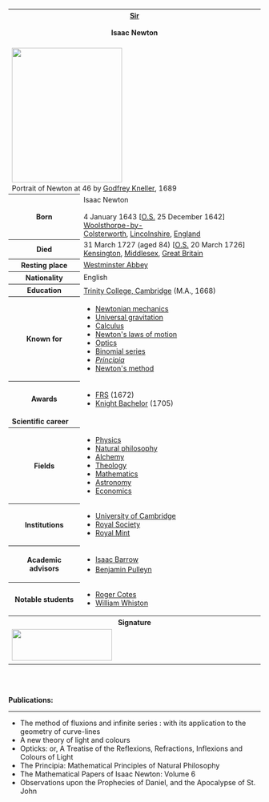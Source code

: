 <table class="infobox biography vcard">
<tbody>
<tr>
<th colspan="2">
<div class="honorific-prefix"><a title="" href="https://en.wikipedia.org/wiki/Sir">Sir</a></div>
<br />
<div class="fn">Isaac Newton</div>
<div class="honorific-suffix">&nbsp;</div>
</th>
</tr>
<tr>
<td colspan="2"><a class="image" href="220px-Sir_Isaac_Newton_(1643-1727).jpg"><img src="220px-Sir_Isaac_Newton_(1643-1727).jpg" srcset="220px-Sir_Isaac_Newton_(1643-1727).jpg" width="220" height="269" data-file-width="396" data-file-height="484" /></a>
<div>Portrait of Newton at 46 by&nbsp;<a title="Godfrey Kneller" href="https://en.wikipedia.org/wiki/Godfrey_Kneller">Godfrey Kneller</a>, 1689</div>
</td>
</tr>
<tr>
<th scope="row">Born</th>
<td>
<div class="nickname">Isaac Newton</div>
<br />4 January 1643 [<a title="Old Style and New Style dates" href="https://en.wikipedia.org/wiki/Old_Style_and_New_Style_dates">O.S.</a>&nbsp;25 December 1642]<br />
<div class="birthplace"><span class="nowrap"><a title="Woolsthorpe-by-Colsterworth" href="https://en.wikipedia.org/wiki/Woolsthorpe-by-Colsterworth">Woolsthorpe-by-Colsterworth</a>,</span>&nbsp;<a title="Lincolnshire" href="https://en.wikipedia.org/wiki/Lincolnshire">Lincolnshire</a>,&nbsp;<a title="Kingdom of England" href="https://en.wikipedia.org/wiki/Kingdom_of_England">England</a></div>
</td>
</tr>
<tr>
<th scope="row">Died</th>
<td>31 March 1727&nbsp;(aged&nbsp;84) [<a title="Old Style and New Style dates" href="https://en.wikipedia.org/wiki/Old_Style_and_New_Style_dates">O.S.</a>&nbsp;20 March 1726]<br />
<div class="deathplace"><a title="Kensington" href="https://en.wikipedia.org/wiki/Kensington">Kensington</a>,&nbsp;<a title="Middlesex" href="https://en.wikipedia.org/wiki/Middlesex">Middlesex</a>,&nbsp;<a title="Kingdom of Great Britain" href="https://en.wikipedia.org/wiki/Kingdom_of_Great_Britain">Great Britain</a></div>
</td>
</tr>
<tr>
<th scope="row">Resting place</th>
<td class="label"><a title="Westminster Abbey" href="https://en.wikipedia.org/wiki/Westminster_Abbey">Westminster Abbey</a></td>
</tr>
<tr>
<th scope="row">Nationality</th>
<td class="category">English</td>
</tr>
<tr>
<th scope="row">Education</th>
<td><a title="Trinity College, Cambridge" href="https://en.wikipedia.org/wiki/Trinity_College,_Cambridge">Trinity College, Cambridge</a>&nbsp;(M.A., 1668)<sup id="cite_ref-4" class="reference"></sup></td>
</tr>
<tr>
<th scope="row">Known&nbsp;for</th>
<td>
<div class="plainlist">
<ul>
<li><a title="Classical mechanics" href="https://en.wikipedia.org/wiki/Classical_mechanics">Newtonian mechanics</a></li>
<li><a class="mw-redirect" title="Universal gravitation" href="https://en.wikipedia.org/wiki/Universal_gravitation">Universal gravitation</a></li>
<li><a title="Calculus" href="https://en.wikipedia.org/wiki/Calculus">Calculus</a></li>
<li><a title="Newton's laws of motion" href="https://en.wikipedia.org/wiki/Newton%27s_laws_of_motion">Newton's laws of motion</a></li>
<li><a title="Optics" href="https://en.wikipedia.org/wiki/Optics">Optics</a></li>
<li><a title="Binomial series" href="https://en.wikipedia.org/wiki/Binomial_series">Binomial series</a></li>
<li><em><a title="Philosophi&aelig; Naturalis Principia Mathematica" href="https://en.wikipedia.org/wiki/Philosophi%C3%A6_Naturalis_Principia_Mathematica">Principia</a></em></li>
<li><a title="Newton's method" href="https://en.wikipedia.org/wiki/Newton%27s_method">Newton's method</a></li>
</ul>
</div>
</td>
</tr>
<tr>
<th scope="row">Awards</th>
<td>
<div class="plainlist">
<ul>
<li><a title="Fellow of the Royal Society" href="https://en.wikipedia.org/wiki/Fellow_of_the_Royal_Society">FRS</a>&nbsp;(1672)<sup id="cite_ref-frs_5-0" class="reference"></sup></li>
<li><a title="Knight Bachelor" href="https://en.wikipedia.org/wiki/Knight_Bachelor">Knight Bachelor</a>&nbsp;(1705)</li>
</ul>
</div>
</td>
</tr>
<tr>
<td colspan="2"><strong>Scientific career</strong></td>
</tr>
<tr>
<th scope="row">Fields</th>
<td class="category">
<div class="plainlist">
<ul>
<li><a title="Physics" href="https://en.wikipedia.org/wiki/Physics">Physics</a></li>
<li><a title="Natural philosophy" href="https://en.wikipedia.org/wiki/Natural_philosophy">Natural philosophy</a></li>
<li><a title="Alchemy" href="https://en.wikipedia.org/wiki/Alchemy">Alchemy</a></li>
<li><a title="Theology" href="https://en.wikipedia.org/wiki/Theology">Theology</a></li>
<li><a title="Mathematics" href="https://en.wikipedia.org/wiki/Mathematics">Mathematics</a></li>
<li><a title="Astronomy" href="https://en.wikipedia.org/wiki/Astronomy">Astronomy</a></li>
<li><a title="Economics" href="https://en.wikipedia.org/wiki/Economics">Economics</a></li>
</ul>
</div>
</td>
</tr>
<tr>
<th scope="row">Institutions</th>
<td>
<div class="plainlist">
<ul>
<li><a title="University of Cambridge" href="https://en.wikipedia.org/wiki/University_of_Cambridge">University of Cambridge</a></li>
<li><a title="Royal Society" href="https://en.wikipedia.org/wiki/Royal_Society">Royal Society</a></li>
<li><a title="Royal Mint" href="https://en.wikipedia.org/wiki/Royal_Mint">Royal Mint</a></li>
</ul>
</div>
</td>
</tr>
<tr>
<th scope="row">Academic advisors</th>
<td>
<div class="plainlist">
<ul>
<li><a title="Isaac Barrow" href="https://en.wikipedia.org/wiki/Isaac_Barrow">Isaac Barrow</a><sup id="cite_ref-6" class="reference"></sup></li>
<li><a title="Benjamin Pulleyn" href="https://en.wikipedia.org/wiki/Benjamin_Pulleyn">Benjamin Pulleyn</a><sup id="cite_ref-7" class="reference"></sup><sup id="cite_ref-The_Newton_Handbook_8-0" class="reference"></sup></li>
</ul>
</div>
</td>
</tr>
<tr>
<th scope="row">Notable students</th>
<td>
<div class="plainlist">
<ul>
<li><a title="Roger Cotes" href="https://en.wikipedia.org/wiki/Roger_Cotes">Roger Cotes</a></li>
<li><a title="William Whiston" href="https://en.wikipedia.org/wiki/William_Whiston">William Whiston</a></li>
</ul>
</div>
</td>
</tr>
<tr>
<th colspan="2">Signature</th>
</tr>
<tr>
<td colspan="2"><a class="image" href="200px-Isaac_Newton_signature_ws.svg.png"><img src="200px-Isaac_Newton_signature_ws.svg.png" srcset="200px-Isaac_Newton_signature_ws.svg.png" width="200" height="63" data-file-width="585" data-file-height="185" /></a></td>
</tr>
</tbody>
</table>
</br>


</br>
<p><strong> Publications: </strong></p>
<hr>
<ul>


 <li><a target="_blank" href="https://github.com/manjunath5496/Papers-of-Sir-Isaac-Newton/blob/master/tst(1).pdf" style="text-decoration:none;">The method of fluxions and infinite series : with its application to the geometry of curve-lines</a></li>
                            
 <li><a target="_blank" href="https://github.com/manjunath5496/Papers-of-Sir-Isaac-Newton/blob/master/tst(2).pdf" style="text-decoration:none;">A new theory of light and colours</a></li>

<li><a target="_blank" href="https://github.com/manjunath5496/Papers-of-Sir-Isaac-Newton/blob/master/tst(3).rar" style="text-decoration:none;">Opticks: or, A Treatise of the Reflexions, Refractions, Inflexions and Colours of Light</a></li>
 <li><a target="_blank" href="https://github.com/manjunath5496/Papers-of-Sir-Isaac-Newton/blob/master/tst(4).pdf" style="text-decoration:none;">The Principia: Mathematical Principles of Natural Philosophy</a></li> 
 

<li><a target="_blank" href="https://github.com/manjunath5496/Papers-of-Sir-Isaac-Newton/blob/master/n(1).pdf" style="text-decoration:none;">The Mathematical Papers of Isaac Newton: Volume 6</a></li>
 <li><a target="_blank" href="https://github.com/manjunath5496/Papers-of-Sir-Isaac-Newton/blob/master/n(2).pdf" style="text-decoration:none;">Observations upon the Prophecies of Daniel, and the Apocalypse of St. John</a></li>  
 
</ul>

</br>

